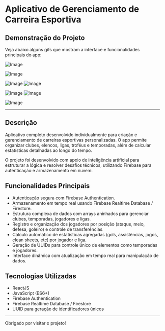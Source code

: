 # Aplicativo de Gerenciamento de Carreira Esportiva

## Demonstração do Projeto

Veja abaixo alguns gifs que mostram a interface e funcionalidades principais do app:

![Image](https://github.com/user-attachments/assets/1885a3d9-c198-47f3-bb2f-d09794f81ed0)

![Image](https://github.com/user-attachments/assets/dddd9af9-5393-4bdc-93e0-c88c0d5569e8)

![Image](https://github.com/user-attachments/assets/18158a13-b9ce-4ee7-a09e-e82301939862)   ![Image](https://github.com/user-attachments/assets/3c1f955d-1081-431b-afeb-e56ec5c31e12)

![Image](https://github.com/user-attachments/assets/7eaaba59-c02e-4e6c-81da-7998ad278f78)   ![Image](https://github.com/user-attachments/assets/fe4c3f68-263f-42e5-9ff7-5e50457a7ae9)

![Image](https://github.com/user-attachments/assets/6e0ae872-521b-43b0-b6ff-fe1004d41e0e)


---


## Descrição
Aplicativo completo desenvolvido individualmente para criação e gerenciamento de carreiras esportivas personalizadas. O app permite organizar clubes, elencos, ligas, troféus e temporadas, além de calcular estatísticas detalhadas ao longo do tempo.

O projeto foi desenvolvido com apoio de inteligência artificial para estruturar a lógica e resolver desafios técnicos, utilizando Firebase para autenticação e armazenamento em nuvem.

## Funcionalidades Principais
- Autenticação segura com Firebase Authentication.
- Armazenamento em tempo real usando Firebase Realtime Database / Firestore.
- Estrutura complexa de dados com arrays aninhados para gerenciar clubes, temporadas, jogadores e ligas.
- Registro e organização dos jogadores por posição (ataque, meio, defesa, goleiro) e controle de transferências.
- Cálculo automático de estatísticas agregadas (gols, assistências, jogos, clean sheets, etc) por jogador e liga.
- Geração de UUIDs para controle único de elementos como temporadas e jogadores.
- Interface dinâmica com atualização em tempo real para manipulação de dados.

## Tecnologias Utilizadas
- ReactJS
- JavaScript (ES6+)
- Firebase Authentication
- Firebase Realtime Database / Firestore
- UUID para geração de identificadores únicos

---
Obrigado por visitar o projeto!
